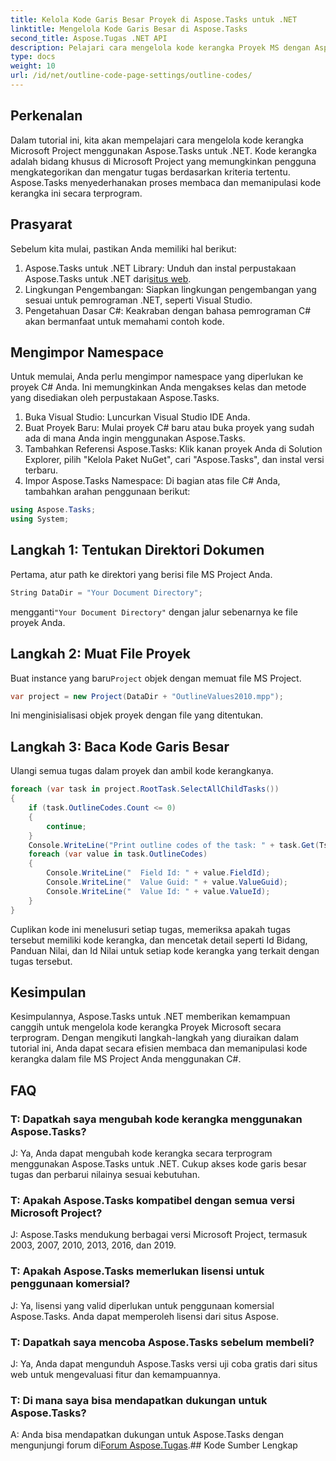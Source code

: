 ```yaml
---
title: Kelola Kode Garis Besar Proyek di Aspose.Tasks untuk .NET
linktitle: Mengelola Kode Garis Besar di Aspose.Tasks
second_title: Aspose.Tugas .NET API
description: Pelajari cara mengelola kode kerangka Proyek MS dengan Aspose.Tasks untuk .NET. Sederhanakan organisasi proyek dengan mudah.
type: docs
weight: 10
url: /id/net/outline-code-page-settings/outline-codes/
---
```

## Perkenalan
Dalam tutorial ini, kita akan mempelajari cara mengelola kode kerangka Microsoft Project menggunakan Aspose.Tasks untuk .NET. Kode kerangka adalah bidang khusus di Microsoft Project yang memungkinkan pengguna mengkategorikan dan mengatur tugas berdasarkan kriteria tertentu. Aspose.Tasks menyederhanakan proses membaca dan memanipulasi kode kerangka ini secara terprogram.
## Prasyarat
Sebelum kita mulai, pastikan Anda memiliki hal berikut:
1.  Aspose.Tasks untuk .NET Library: Unduh dan instal perpustakaan Aspose.Tasks untuk .NET dari[situs web](https://releases.aspose.com/tasks/net/).
2. Lingkungan Pengembangan: Siapkan lingkungan pengembangan yang sesuai untuk pemrograman .NET, seperti Visual Studio.
3. Pengetahuan Dasar C#: Keakraban dengan bahasa pemrograman C# akan bermanfaat untuk memahami contoh kode.

## Mengimpor Namespace
Untuk memulai, Anda perlu mengimpor namespace yang diperlukan ke proyek C# Anda. Ini memungkinkan Anda mengakses kelas dan metode yang disediakan oleh perpustakaan Aspose.Tasks.
1. Buka Visual Studio: Luncurkan Visual Studio IDE Anda.
2. Buat Proyek Baru: Mulai proyek C# baru atau buka proyek yang sudah ada di mana Anda ingin menggunakan Aspose.Tasks.
3. Tambahkan Referensi Aspose.Tasks: Klik kanan proyek Anda di Solution Explorer, pilih "Kelola Paket NuGet", cari "Aspose.Tasks", dan instal versi terbaru.
4. Impor Aspose.Tasks Namespace: Di bagian atas file C# Anda, tambahkan arahan penggunaan berikut:
```csharp
using Aspose.Tasks;
using System;

```
## Langkah 1: Tentukan Direktori Dokumen
Pertama, atur path ke direktori yang berisi file MS Project Anda.
```csharp
String DataDir = "Your Document Directory";
```
 mengganti`"Your Document Directory"` dengan jalur sebenarnya ke file proyek Anda.
## Langkah 2: Muat File Proyek
 Buat instance yang baru`Project` objek dengan memuat file MS Project.
```csharp
var project = new Project(DataDir + "OutlineValues2010.mpp");
```
Ini menginisialisasi objek proyek dengan file yang ditentukan.
## Langkah 3: Baca Kode Garis Besar
Ulangi semua tugas dalam proyek dan ambil kode kerangkanya.
```csharp
foreach (var task in project.RootTask.SelectAllChildTasks())
{
    if (task.OutlineCodes.Count <= 0)
    {
        continue;
    }
    Console.WriteLine("Print outline codes of the task: " + task.Get(Tsk.Name));
    foreach (var value in task.OutlineCodes)
    {
        Console.WriteLine("  Field Id: " + value.FieldId);
        Console.WriteLine("  Value Guid: " + value.ValueGuid);
        Console.WriteLine("  Value Id: " + value.ValueId);
    }
}
```
Cuplikan kode ini menelusuri setiap tugas, memeriksa apakah tugas tersebut memiliki kode kerangka, dan mencetak detail seperti Id Bidang, Panduan Nilai, dan Id Nilai untuk setiap kode kerangka yang terkait dengan tugas tersebut.

## Kesimpulan
Kesimpulannya, Aspose.Tasks untuk .NET memberikan kemampuan canggih untuk mengelola kode kerangka Proyek Microsoft secara terprogram. Dengan mengikuti langkah-langkah yang diuraikan dalam tutorial ini, Anda dapat secara efisien membaca dan memanipulasi kode kerangka dalam file MS Project Anda menggunakan C#.
## FAQ
### T: Dapatkah saya mengubah kode kerangka menggunakan Aspose.Tasks?
J: Ya, Anda dapat mengubah kode kerangka secara terprogram menggunakan Aspose.Tasks untuk .NET. Cukup akses kode garis besar tugas dan perbarui nilainya sesuai kebutuhan.
### T: Apakah Aspose.Tasks kompatibel dengan semua versi Microsoft Project?
J: Aspose.Tasks mendukung berbagai versi Microsoft Project, termasuk 2003, 2007, 2010, 2013, 2016, dan 2019.
### T: Apakah Aspose.Tasks memerlukan lisensi untuk penggunaan komersial?
J: Ya, lisensi yang valid diperlukan untuk penggunaan komersial Aspose.Tasks. Anda dapat memperoleh lisensi dari situs Aspose.
### T: Dapatkah saya mencoba Aspose.Tasks sebelum membeli?
J: Ya, Anda dapat mengunduh Aspose.Tasks versi uji coba gratis dari situs web untuk mengevaluasi fitur dan kemampuannya.
### T: Di mana saya bisa mendapatkan dukungan untuk Aspose.Tasks?
 A: Anda bisa mendapatkan dukungan untuk Aspose.Tasks dengan mengunjungi forum di[Forum Aspose.Tugas](https://forum.aspose.com/c/tasks/15).## Kode Sumber Lengkap